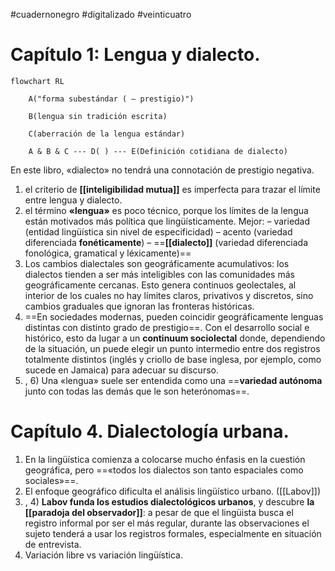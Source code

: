 #cuadernonegro #digitalizado #veinticuatro

# Capítulo 1: Lengua y dialecto. 
 
```mermaid
flowchart RL

    A("forma subestándar ( – prestigio)")

    B(lengua sin tradición escrita)

    C(aberración de la lengua estándar)

    A & B & C --- D( ) --- E(Definición cotidiana de dialecto)
```

En este libro, «dialecto» no tendrá una connotación de prestigio negativa. 
1) el criterio de **[[inteligibilidad mutua]]** es imperfecta para trazar el límite entre lengua y dialecto.
2) el término **«lengua»** es poco técnico, porque los límites de la lengua están motivados más política que lingüísticamente. Mejor:
	– variedad (entidad lingüística sin nivel de especificidad)
	– acento (variedad diferenciada **fonéticamente**) 
	– ==**[[dialecto]]** (variedad diferenciada fonológica, gramatical y léxicamente)==
3) Los cambios dialectales son geográficamente acumulativos: los dialectos tienden a ser más inteligibles con las comunidades más geográficamente cercanas. Esto genera continuos geolectales, al interior de los cuales no hay límites claros, privativos y discretos, sino cambios graduales que ignoran las fronteras históricas.
4) ==En sociedades modernas, pueden coincidir geográficamente lenguas distintas con distinto grado de prestigio==. Con el desarrollo social e histórico, esto da lugar a un **continuum sociolectal** donde, dependiendo de la situación, un puede elegir un punto intermedio entre dos registros totalmente distintos (inglés y criollo de base inglesa, por ejemplo, como sucede en Jamaica) para adecuar su discurso.
5) , 6) Una «lengua» suele ser entendida como una ==**variedad autónoma** junto con todas las demás que le son heterónomas==. 

# Capítulo 4. Dialectología urbana.

1) En la lingüística comienza a colocarse mucho énfasis en la cuestión geográfica, pero ==«todos los dialectos son tanto espaciales como sociales»==.
2) El enfoque geográfico dificulta el análisis lingüístico urbano. ([[Labov]])
3) , 4) **Labov funda los estudios dialectológicos urbanos**, y descubre **la [[paradoja del observador]]**: a pesar de que el lingüista busca el registro informal por ser el más regular, durante las observaciones el sujeto tenderá a usar los registros formales, especialmente en situación de entrevista.
6)  Variación libre vs variación lingüística.